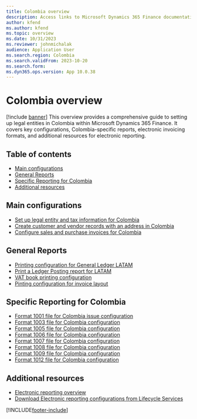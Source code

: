 ```yaml
---
title: Colombia overview
description: Access links to Microsoft Dynamics 365 Finance documentation resources for Colombia, including links to resources about configurations for files. 
author: kfend
ms.author: kfend
ms.topic: overview
ms.date: 10/31/2023
ms.reviewer: johnmichalak
audience: Application User
ms.search.region: Colombia
ms.search.validFrom: 2023-10-20
ms.search.form: 
ms.dyn365.ops.version: App 10.0.38
---
```


# Colombia overview
[!include [banner](../../includes/banner.md)]
This overview provides a comprehensive guide to setting up legal entities in Colombia within Microsoft Dynamics 365 Finance. It covers key configurations, Colombia-specific reports, electronic invoicing formats, and additional resources for electronic reporting.

## Table of contents

- [Main configurations](#main-configurations)
- [General Reports](#general-reports)
- [Specific Reporting for Colombia](#specific-reporting-for-colombia)
- [Additional resources](#additional-resources)

## Main configurations

- [Set up legal entity and tax information for Colombia](ltm-set-up-legal-entity-tax-colombia.md)
- [Create customer and vendor records with an address in Colombia](ltm-create-customer-vendor-colombia.md)
- [Configure sales and purchase invoices for Colombia](ltm-configure-invoices-colombia.md)

## General Reports
- [Printing configuration for General Ledger LATAM](ltm-general-ledger.md)
- [Print a Ledger Posting report for LATAM](ltm-ledger-posting-report.md)
- [VAT book printing configuration](ltm-vat-book.md)
- [Pinting configuration for invoice layout](ltm-invoice-layout-print.md)

## Specific Reporting for Colombia

- [Format 1001 file for Colombia issue configuration](ltm-Colombia-format-1001.md)
- [Format 1003 file for Colombia configuration](ltm-Colombia-format-1003.md)
- [Format 1005 file for Colombia configuration](ltm-Colombia-format-1005.md)
- [Format 1006 file for Colombia configuration](ltm-Colombia-format-1006.md)
- [Format 1007 file for Colombia configuration](ltm-Colombia-format-1007.md)
- [Format 1008 file for Colombia configuration](ltm-Colombia-format-1008.md)
- [Format 1009 file for Colombia configuration](ltm-Colombia-foramt-1009.md)
- [Format 1012 file for Colombia configuration](ltm-Colombia-format-1012.md)


## Additional resources

- [Electronic reporting overview](../../../fin-ops-core/dev-itpro/analytics/general-electronic-reporting.md)
- [Download Electronic reporting configurations from Lifecycle Services](../../../fin-ops-core/dev-itpro/analytics/download-electronic-reporting-configuration-lcs.md)

[!INCLUDE[footer-include](../../../includes/footer-banner.md)]
